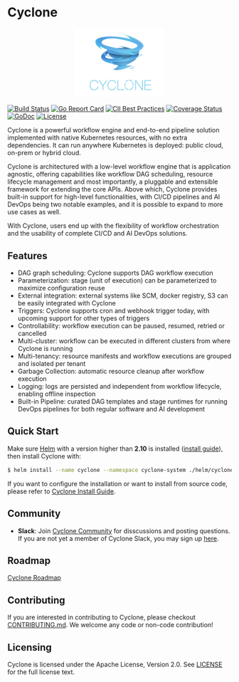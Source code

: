 # Cyclone

<p align="center"><img src="docs/images/logo.jpeg" width="200"></p>

[![Build Status](https://travis-ci.org/caicloud/cyclone.svg?branch=master)](https://travis-ci.org/caicloud/cyclone)
[![Go Report Card](https://goreportcard.com/badge/github.com/caicloud/cyclone?style=flat-square)](https://goreportcard.com/report/github.com/caicloud/cyclone)
[![CII Best Practices](https://bestpractices.coreinfrastructure.org/projects/2792/badge)](https://bestpractices.coreinfrastructure.org/projects/2792)
[![Coverage Status](https://coveralls.io/repos/github/caicloud/cyclone/badge.svg?branch=master)](https://coveralls.io/github/caicloud/cyclone?branch=master)
[![GoDoc](https://img.shields.io/badge/godoc-reference-blue.svg?style=flat-square)](https://godoc.org/github.com/caicloud/cyclone)
[![License](https://img.shields.io/badge/License-Apache%202.0-blue.svg)](./LICENSE)

Cyclone is a powerful workflow engine and end-to-end pipeline solution implemented with native Kubernetes resources,
with no extra dependencies. It can run anywhere Kubernetes is deployed: public cloud, on-prem or hybrid cloud.

Cyclone is architectured with a low-level workflow engine that is application agnostic, offering capabilities like
workflow DAG scheduling, resource lifecycle management and most importantly, a pluggable and extensible framework for
extending the core APIs. Above which, Cyclone provides built-in support for high-level functionalities, with CI/CD
pipelines and AI DevOps being two notable examples, and it is possible to expand to more use cases as well.

With Cyclone, users end up with the flexibility of workflow orchestration and the usability of complete CI/CD and AI DevOps solutions.

## Features

- DAG graph scheduling: Cyclone supports DAG workflow execution
- Parameterization: stage (unit of execution) can be parameterized to maximize configuration reuse
- External integration: external systems like SCM, docker registry, S3 can be easily integrated with Cyclone
- Triggers: Cyclone supports cron and webhook trigger today, with upcoming support for other types of triggers
- Controllability: workflow execution can be paused, resumed, retried or cancelled
- Multi-cluster: workflow can be executed in different clusters from where Cyclone is running
- Multi-tenancy: resource manifests and workflow executions are grouped and isolated per tenant
- Garbage Collection: automatic resource cleanup after workflow execution
- Logging: logs are persisted and independent from workflow lifecycle, enabling offline inspection
- Built-in Pipeline: curated DAG templates and stage runtimes for running DevOps pipelines for both regular software and AI development

## Quick Start

Make sure [Helm](https://helm.sh/) with a version higher than **2.10** is installed ([install guide](https://helm.sh/docs/using_helm/#install-helm)), then install Cyclone with:

```bash
$ helm install --name cyclone --namespace cyclone-system ./helm/cyclone
```

If you want to configure the installation or want to install from source code, please refer to [Cyclone Install Guide](docs/installation.md).

## Community

- **Slack**: Join [Cyclone Community](https://cycloneworkflow.slack.com/) for disscussions and posting questions. If you are not yet a member of Cyclone Slack, you may sign up [here](https://join.slack.com/t/cycloneworkflow/shared_invite/enQtNjQ2MDI1MTM1NDg4LTI0NzhmOGY1NjU2NDJhZGNmODNmZDQ5MWJmZjdmNzdlOTc2Yjc1N2M0MjZjYWZiODUyMzViMDZhODYzOTI5MDE).

## Roadmap

[Cyclone Roadmap](./docs/ROADMAP.md)

## Contributing

If you are interested in contributing to Cyclone, please checkout [CONTRIBUTING.md](./CONTRIBUTING.md).
We welcome any code or non-code contribution!

## Licensing

Cyclone is licensed under the Apache License, Version 2.0. See [LICENSE](./LICENSE) for the full license text.
